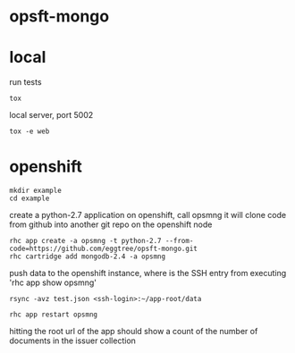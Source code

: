 opsft-mongo
===========

# local 
run tests
```
tox
````
local server, port 5002
```
tox -e web
```


# openshift
```
mkdir example
cd example
```
create a python-2.7 application on openshift, call opsmng
it will clone code from github into another git repo on the openshift node
```
rhc app create -a opsmng -t python-2.7 --from-code=https://github.com/eggtree/opsft-mongo.git
rhc cartridge add mongodb-2.4 -a opsmng
```

push data to the openshift instance, 
where <ssh-login> is the SSH entry from executing 'rhc app show opsmng'
```
rsync -avz test.json <ssh-login>:~/app-root/data

rhc app restart opsmng
```

hitting the root url of the app should show a count of the number of documents in the issuer collection
